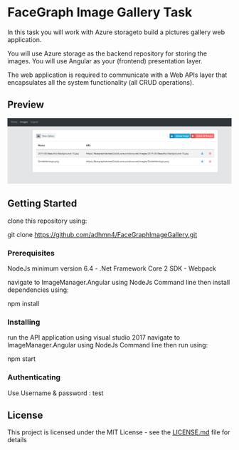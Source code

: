 # FaceGraph Image Gallery Task

In this task you will work with Azure storageto build a pictures gallery web application. 
 
You will use Azure storage as the backend repository for storing the images. You will use Angular as your (frontend) presentation layer. 
 
The web application is required to communicate with a Web APIs layer that encapsulates all the system functionality (all CRUD operations). 

## Preview

<img src="./preview.png" alt="App Interface">

## Getting Started

clone this repository using:

git clone https://github.com/adhmn4/FaceGraphImageGallery.git

### Prerequisites

NodeJs minimum version 6.4 - .Net Framework Core 2 SDK - Webpack

navigate to ImageManager.Angular using NodeJs Command line then install dependencies using:

npm install

### Installing

run the API application using visual studio 2017
navigate to ImageManager.Angular using NodeJs Command line then run using:

npm start

### Authenticating
Use Username & password : test

## License

This project is licensed under the MIT License - see the [LICENSE.md](LICENSE.md) file for details
